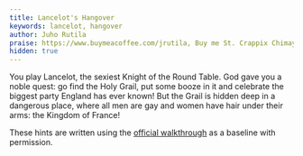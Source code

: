```yaml
---
title: Lancelot's Hangover
keywords: lancelot, hangover
author: Juho Rutila
praise: https://www.buymeacoffee.com/jrutila, Buy me St. Crappix Chimay, 🍺
hidden: true
---
```


You play Lancelot, the sexiest Knight of the Round Table.
God gave you a noble quest: go find the Holy Grail, put some booze in it and celebrate the biggest party England has ever known!
But the Grail is hidden deep in a dangerous place, where all men are gay and women have hair under their arms: the Kingdom of France!

These hints are written using the [official walkthrough](https://www.lancelotshangover.com/walkthrough/) as a baseline with permission.
